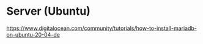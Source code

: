 # Server (Ubuntu)
https://www.digitalocean.com/community/tutorials/how-to-install-mariadb-on-ubuntu-20-04-de